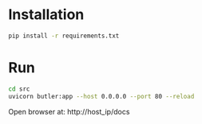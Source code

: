 # Installation

```bash
pip install -r requirements.txt
```

# Run

```bash
cd src
uvicorn butler:app --host 0.0.0.0 --port 80 --reload
```

Open browser at: http://host_ip/docs
